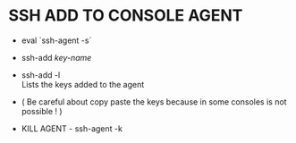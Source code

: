 # SSH ADD TO CONSOLE AGENT

* eval \`ssh-agent -s`
* ssh-add _key-name_
* ssh-add -l  
  Lists the keys added to the agent
* ( Be careful about copy paste the keys because in some consoles is not possible ! )

* KILL AGENT - ssh-agent -k
